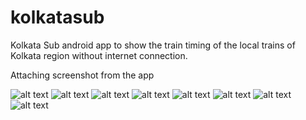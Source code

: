 # kolkatasub

Kolkata Sub android app to show the train timing of the local trains of Kolkata region without internet connection.

Attaching screenshot from the app

![alt text](https://github.com/kumarsiddy/kolkatasub/blob/master/screenshots/device-2018-10-14-220336.png) ![alt text](https://github.com/kumarsiddy/kolkatasub/blob/master/screenshots/device-2018-10-14-220420.png) ![alt text](https://github.com/kumarsiddy/kolkatasub/blob/master/screenshots/device-2018-10-14-220447.png)
![alt text](https://github.com/kumarsiddy/kolkatasub/blob/master/screenshots/device-2018-10-14-220503.png) ![alt text](https://github.com/kumarsiddy/kolkatasub/blob/master/screenshots/device-2018-10-14-220617.png) ![alt text](https://github.com/kumarsiddy/kolkatasub/blob/master/screenshots/device-2018-10-14-220847.png)
![alt text](https://github.com/kumarsiddy/kolkatasub/blob/master/screenshots/device-2018-10-14-220943.png) ![alt text](https://github.com/kumarsiddy/kolkatasub/blob/master/screenshots/device-2018-10-14-221040.png)